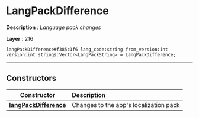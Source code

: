 # LangPackDifference

**Description** : *Language pack changes*

**Layer** : 216

```tl
langPackDifference#f385c1f6 lang_code:string from_version:int version:int strings:Vector<LangPackString> = LangPackDifference;
```

---

## Constructors

| Constructor | Description |
| :---: | :--- |
| [**langPackDifference**](constructor/langPackDifference) | Changes to the app's localization pack |